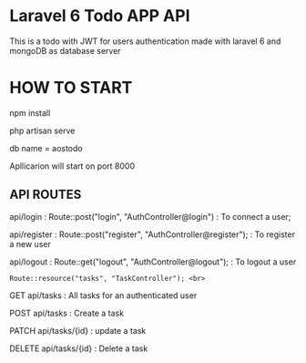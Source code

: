 # Laravel 6 Todo APP API 

This is a todo with JWT for users authentication made with laravel 6 and mongoDB as database server


# HOW TO START

npm install<br>

php artisan serve<br>

db name = aostodo<br>

Apllicarion will start on port 8000

## API ROUTES


api/login : Route::post("login", "AuthController@login") :  To connect a user; <br>

api/register :  Route::post("register", "AuthController@register"); : To register a new user <br>

api/logout : Route::get("logout", "AuthController@logout"); : To logout a user <br>


    Route::resource("tasks", "TaskController"); <br>


GET api/tasks : All tasks for an authenticated user <br>

POST api/tasks : Create a task <br>

PATCH api/tasks/{id} : update a task <br>

DELETE  api/tasks/{id} : Delete a task <br>





